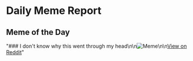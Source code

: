 # Daily Meme Report

## Meme of the Day
"### I don't know why this went through my head\n\n![Meme](https://i.redd.it/kmkm4738ygee1.png)\n\n[View on Reddit](https://redd.it/1i72g7y)"
